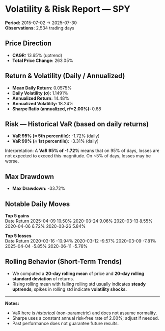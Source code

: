 # Volatility & Risk Report — SPY

**Period:** 2015-07-02 → 2025-07-30  
**Observations:** 2,534 trading days

## Price Direction
- **CAGR:** 13.65%  (uptrend)
- **Total Price Change:** 263.05%

## Return & Volatility (Daily / Annualized)
- **Mean Daily Return:** 0.0575%
- **Daily Volatility (σ):** 1.1491%
- **Annualized Return:** 14.48%
- **Annualized Volatility:** 18.24%
- **Sharpe Ratio (annualized, rf=2.00%):** 0.68

## Risk — Historical VaR (based on daily returns)
- **VaR 95% (≈ 5th percentile):** -1.72% (daily)
- **VaR 99% (≈ 1st percentile):** -3.31% (daily)

Interpretation: A **VaR 95% of -1.72%** means that on 95% of days, losses are not expected to exceed this magnitude. On ~5% of days, losses may be worse.

## Max Drawdown
- **Max Drawdown:** -33.72%

## Notable Daily Moves
**Top 5 gains**  
      Date Return
2025-04-09 10.50%
2020-03-24  9.06%
2020-03-13  8.55%
2020-04-06  6.72%
2020-03-26  5.84%

**Top 5 losses**  
      Date  Return
2020-03-16 -10.94%
2020-03-12  -9.57%
2020-03-09  -7.81%
2025-04-04  -5.85%
2020-06-11  -5.76%


## Rolling Behavior (Short-Term Trends)
- We computed a **20-day rolling mean** of price and **20-day rolling standard deviation** of returns.
- Rising rolling mean with falling rolling std usually indicates **steady uptrends**; spikes in rolling std indicate **volatility shocks**.

---

**Notes:**  
- VaR here is *historical* (non-parametric) and does not assume normality.  
- Sharpe uses a constant annual risk-free rate of 2.00%; adjust if needed.  
- Past performance does not guarantee future results.

